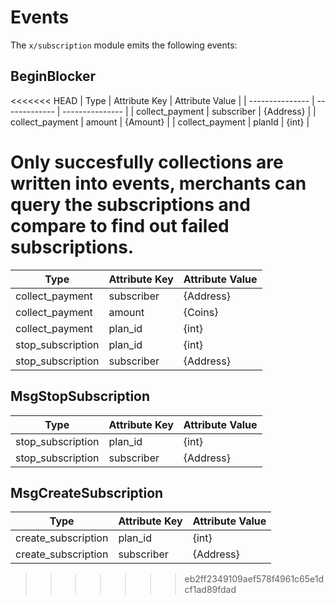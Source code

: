 <!--
order: 4
-->

# Events

The `x/subscription` module emits the following events:

## BeginBlocker

<<<<<<< HEAD
| Type            | Attribute Key | Attribute Value |
| --------------- | ------------- | --------------- |
| collect_payment | subscriber    | {Address}       |
| collect_payment | amount        | {Amount}        |
| collect_payment | planId        | {int}           |

Only succesfully collections are written into events, merchants can query the subscriptions and compare to find out failed subscriptions.
=======
| Type              | Attribute Key | Attribute Value |
| ----------------- | ------------- | --------------- |
| collect_payment   | subscriber    | {Address}       |
| collect_payment   | amount        | {Coins}         |
| collect_payment   | plan_id       | {int}           |
| stop_subscription | plan_id       | {int}           |
| stop_subscription | subscriber    | {Address}       |


## MsgStopSubscription

| Type              | Attribute Key | Attribute Value |
| ----------------- | ------------- | --------------- |
| stop_subscription | plan_id       | {int}           |
| stop_subscription | subscriber    | {Address}       |

## MsgCreateSubscription

| Type                | Attribute Key | Attribute Value |
| ------------------- | ------------- | --------------- |
| create_subscription | plan_id       | {int}           |
| create_subscription | subscriber    | {Address}       |

>>>>>>> eb2ff2349109aef578f4961c65e1dcf1ad89fdad
